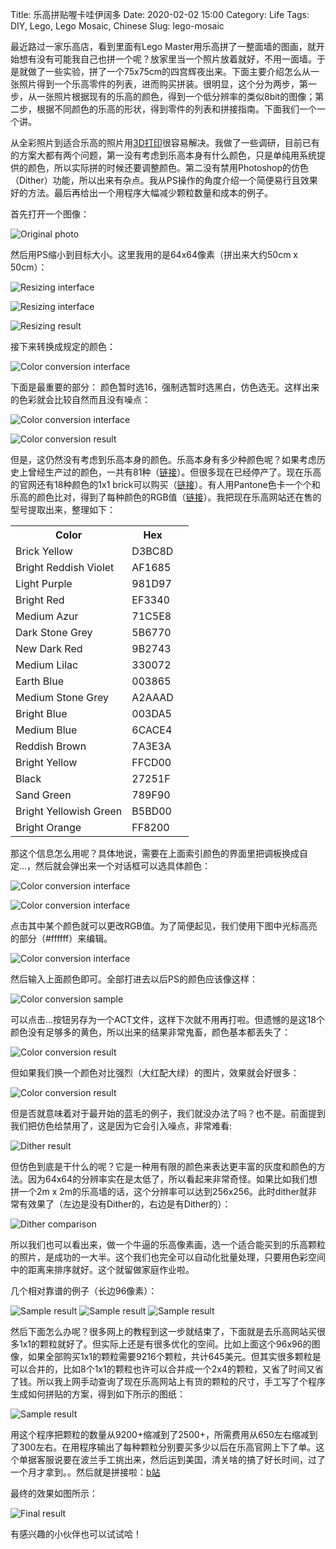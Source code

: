 Title: 乐高拼贴喔卡哇伊阔多
Date: 2020-02-02 15:00
Category: Life
Tags: DIY, Lego, Lego Mosaic, Chinese
Slug: lego-mosaic

最近路过一家乐高店，看到里面有Lego Master用乐高拼了一整面墙的图画，就开始想有没有可能我自己也拼一个呢？放家里当一个照片放着就好，不用一面墙。于是就做了一些实验，拼了一个75x75cm的四宫辉夜出来。下面主要介绍怎么从一张照片得到一个乐高零件的列表，进而购买拼装。很明显，这个分为两步，第一步，从一张照片根据现有的乐高的颜色，得到一个低分辨率的类似8bit的图像；第二步，根据不同颜色的乐高的形状，得到零件的列表和拼接指南。下面我们一个一个讲。

从全彩照片到适合乐高的照片用[3D打印](/3d-print-faq.html)很容易解决。我做了一些调研，目前已有的方案大都有两个问题，第一没有考虑到乐高本身有什么颜色，只是单纯用系统提供的颜色，所以实际拼的时候还要调整颜色。第二没有禁用Photoshop的仿色（Dither）功能，所以出来有杂点。我从PS操作的角度介绍一个简便易行且效果好的方法。最后再给出一个用程序大幅减少颗粒数量和成本的例子。

首先打开一个图像：

![Original photo](/images/lego-mosaic-original.jpg)

然后用PS缩小到目标大小。这里我用的是64x64像素（拼出来大约50cm x 50cm）：

![Resizing interface](/images/lego-mosaic-figure1-chinese.png)

![Resizing interface](/images/lego-mosaic-figure2-chinese.png)

![Resizing result](/images/lego-mosaic-figure3.jpg)

接下来转换成规定的颜色：

![Color conversion interface](/images/lego-mosaic-figure4-chinese.png)

下面是最重要的部分：
颜色暂时选16，强制选暂时选黑白，仿色选无。这样出来的色彩就会比较自然而且没有噪点：

![Color conversion interface](/images/lego-mosaic-figure5-chinese.png)

![Color conversion result](/images/lego-mosaic-figure6.jpg)

但是，这仍然没有考虑到乐高本身的颜色。乐高本身有多少种颜色呢？如果考虑历史上曾经生产过的颜色，一共有81种（[链接](https://www.bricklink.com/catalogColors.asp)）。但很多现在已经停产了。现在乐高的官网还有18种颜色的1x1 brick可以购买（[链接](https://www.lego.com/en-us/page/static/pick-a-brick?query=1x1%20brick&page=1)）。有人用Pantone色卡一个个和乐高的颜色比对，得到了每种颜色的RGB值（[链接](http://www.bartneck.de/2016/09/09/the-curious-case-of-lego-colors/)）。我把现在乐高网站还在售的型号提取出来，整理如下：

<table><tr><th>Color</th><th>Hex<th><tr>
<tr><td>Brick Yellow          </td><td>D3BC8D</td></tr>
<tr><td>Bright Reddish Violet </td><td>AF1685</td></tr>
<tr><td>Light Purple          </td><td>981D97</td></tr>
<tr><td>Bright Red            </td><td>EF3340</td></tr>
<tr><td>Medium Azur           </td><td>71C5E8</td></tr>
<tr><td>Dark Stone Grey       </td><td>5B6770</td></tr>
<tr><td>New Dark Red          </td><td>9B2743</td></tr>
<tr><td>Medium Lilac          </td><td>330072</td></tr>
<tr><td>Earth Blue            </td><td>003865</td></tr>
<tr><td>Medium Stone Grey     </td><td>A2AAAD</td></tr>
<tr><td>Bright Blue           </td><td>003DA5</td></tr>
<tr><td>Medium Blue           </td><td>6CACE4</td></tr>
<tr><td>Reddish Brown         </td><td>7A3E3A</td></tr>
<tr><td>Bright Yellow         </td><td>FFCD00</td></tr>
<tr><td>Black                 </td><td>27251F</td></tr>
<tr><td>Sand Green            </td><td>789F90</td></tr>
<tr><td>Bright Yellowish Green</td><td>B5BD00 </td></tr>
<tr><td>Bright Orange         </td><td>FF8200</td></tr>
</table>

那这个信息怎么用呢？具体地说，需要在上面索引颜色的界面里把调板换成自定...，然后就会弹出来一个对话框可以选具体颜色：

![Color conversion interface](/images/lego-mosaic-figure7-chinese.png)

![Color conversion interface](/images/lego-mosaic-figure8-chinese.png)

点击其中某个颜色就可以更改RGB值。为了简便起见，我们使用下图中光标高亮的部分（#ffffff）来编辑。

![Color conversion interface](/images/lego-mosaic-figure9-chinese.png)

然后输入上面颜色即可。全部打进去以后PS的颜色应该像这样：

![Color conversion sample](/images/lego-mosaic-figure10-chinese.png)

可以点击...按钮另存为一个ACT文件，这样下次就不用再打啦。但遗憾的是这18个颜色没有足够多的黄色，所以出来的结果非常鬼畜，颜色基本都丢失了：

![Color conversion result](/images/lego-mosaic-figure11.jpg)

但如果我们换一个颜色对比强烈（大红配大绿）的图片，效果就会好很多：

![Color conversion result](/images/lego-mosaic-figure12.jpg)

但是否就意味着对于最开始的蓝毛的例子，我们就没办法了吗？也不是。前面提到我们把仿色给禁用了，这是因为它会引入噪点，非常难看:

![Dither result](/images/lego-mosaic-figure13.jpg)

但仿色到底是干什么的呢？它是一种用有限的颜色来表达更丰富的灰度和颜色的方法。因为64x64的分辨率实在是太低了，所以看起来非常奇怪。如果比如我们想拼一个2m x 2m的乐高墙的话，这个分辨率可以达到256x256。此时dither就非常有效果了（左边是没有Dither的，右边是有Dither的）：

![Dither comparison](/images/lego-mosaic-figure14.jpg)

所以我们也可以看出来，做一个牛逼的乐高像素画，选一个适合能买到的乐高颗粒的照片，是成功的一大半。这个我们也完全可以自动化批量处理，只要用色彩空间中的距离来排序就好。这个就留做家庭作业啦。

几个相对靠谱的例子（长边96像素）：

![Sample result](/images/lego-mosaic-figure15.png)
![Sample result](/images/lego-mosaic-figure16.png)
![Sample result](/images/lego-mosaic-figure17.png)

然后下面怎么办呢？很多网上的教程到这一步就结束了，下面就是去乐高网站买很多1x1的颗粒就好了。但实际上还是有很多优化的空间。比如上面这个96x96的图像，如果全部购买1x1的颗粒需要9216个颗粒，共计645美元。但其实很多颗粒是可以合并的，比如8个1x1的颗粒也许可以合并成一个2x4的颗粒，又省了时间又省了钱。所以我上网手动查询了现在乐高网站上有货的颗粒的尺寸，手工写了个程序生成如何拼贴的方案，得到如下所示的图纸：

![Sample result](/images/lego-mosaic-merged.png)

用这个程序把颗粒的数量从9200+缩减到了2500+，所需费用从650左右缩减到了300左右。在用程序输出了每种颗粒分别要买多少以后在乐高官网上下了单。这个单据客服说要在波兰手工挑出来，然后运到美国，清关啥的搞了好长时间，过了一个月才拿到。。然后就是拼接啦：[b站](https://www.bilibili.com/video/av86261283)

最终的效果如图所示：

![Final result](/images/lego-mosaic-result.jpg)

有感兴趣的小伙伴也可以试试哈！

<script async data-uid="65448d4615" src="https://yage.kit.com/65448d4615/index.js"></script>
